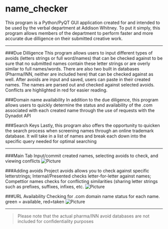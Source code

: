 # name_checker

This program is a Python/PyQT GUI application created for and intended to be used by the verbal department at Addison Whitney.
To put it simply, this program allows members of the department to perform faster and more accurate due dilligence on their submitted creative work.

<hr>

###Due Dilligence
This program allows users to input different types of avoids (letters strings or full word/names) that can be checked against to be sure that no submitted names contain these letter strings or are overly similar to full names/words.
There are also two built in databases (Pharma/INN, neither are included here) that can be checked against as well.
After avoids are input and saved, users can paste in their created names. The names are parsed out and checked against selected avoids. Conflicts are highlighted in red for easier reading.

###Domain name availability
In addition to the due diligence, this program allows users to quickly determine the status and availability of the .com associated with each created name through the use of requests with the Dynadot API

###Search Keys
Lastly, this program also offers the opportunity to quicken the search process when screening names through an online trademark database. It will take in a list of names and break each down into the specific query needed for optimal searching

<hr>

###Main Tab 
Input/commit created names, selecting avoids to check, and viewing conflicts
![Picture](http://i.imgur.com/flSMGIy.png?1)

###Adding avoids
Project avoids allows you to check against specific letterstrings;
Internal/Presented checks letter-for-letter against names;
Compettior names checks for conflicting similarities (sharing letter strings such as prefixes, suffixes, infixes, etc.
![Picture](http://i.imgur.com/5y9kHjD.png?1)

###URL Availability
Checking for .com domain name status for each name.
green = available, red=taken
![Picture](http://i.imgur.com/EIQ18Op.png?1)

<hr>

>Please note that the actual pharma/INN avoid databases are not included for confidentiality purposes
